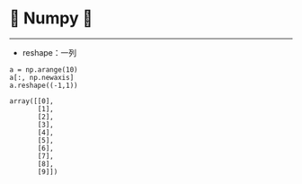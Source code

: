 # :rocket: Numpy :facepunch:
---
- reshape：一列
```
a = np.arange(10)
a[:, np.newaxis]
a.reshape((-1,1))

array([[0],
       [1],
       [2],
       [3],
       [4],
       [5],
       [6],
       [7],
       [8],
       [9]])
```


